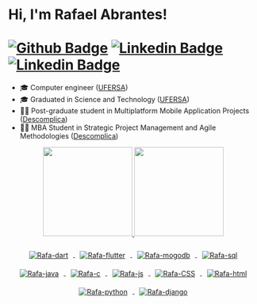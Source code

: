 # Hi, I'm Rafael Abrantes! <br> <br> [![Github Badge](https://img.shields.io/badge/GitHub-100000?style=for-the-badge&logo=github&logoColor=white&link=https://github.com/RafaAbranttes)](https://github.com/RafaAbranttes) <ls> [![Linkedin Badge](https://img.shields.io/badge/LinkedIn-0077B5?style=for-the-badge&logo=linkedin&logoColor=white&link=https://www.linkedin.com/in/rafael-a-186b681a1/)](https://www.linkedin.com/in/rafael-a-186b681a1/) <ls> [![Linkedin Badge](https://img.shields.io/badge/GitLab-330F63?style=for-the-badge&logo=gitlab&logoColor=white&link=https://www.linkedin.com/in/rafael-a-186b681a1/)](https://gitlab.com/rafaAbranttes)

- 🎓 Computer engineer ([UFERSA](https://ufersa.edu.br/))  
- 🎓 Graduated in Science and Technology ([UFERSA](https://ufersa.edu.br/))
- 🧑‍🎓 Post-graduate student in Multiplatform Mobile Application Projects ([Descomplica](https://descomplica.com.br/))
- 🧑‍🎓 MBA Student in Strategic Project Management and Agile Methodologies ([Descomplica](https://descomplica.com.br/))

<div align="center">
  <a href="https://github.com/RafaAbranttes">
  <img  height="180em" src="https://github-readme-stats.vercel.app/api?username=rafaAbranttes&show_icons=true&theme=dark&include_all_commits=true&count_private=true"/>
  <ls>
  <img height="180em" src="https://github-readme-stats.vercel.app/api/top-langs/?username=rafaAbranttes&layout=compact&langs_count=8&hide=python,c%2B%2B,Ruby,cMake,TypeScript,powershell&theme=dark&count_private=false"/>
</div>

<div align="center"><br>
  <img align="center" style="padding: 10px;" alt="Rafa-dart"src="https://img.shields.io/badge/Dart-0175C2?style=for-the-badge&logo=dart&logoColor=white">
  <img align="center"style="padding: 10px;" alt="Rafa-flutter"src="https://img.shields.io/badge/Flutter-02569B?style=for-the-badge&logo=flutter&logoColor=white">
  <img align="center"style="padding: 10px;" alt="Rafa-mogodb"src="https://img.shields.io/badge/MongoDB-4EA94B?style=for-the-badge&logo=mongodb&logoColor=white">
  <img align="center"style="padding: 10px;" alt="Rafa-sql"src="https://img.shields.io/badge/PostgreSQL-316192?style=for-the-badge&logo=postgresql&logoColor=white">
  <img align="center"style="padding: 10px;" alt="Rafa-java"src="https://img.shields.io/badge/Java-ED8B00?style=for-the-badge&logo=java&logoColor=white">
  <img align="center" style="padding: 10px;"alt="Rafa-c"src="https://img.shields.io/badge/C-00599C?style=for-the-badge&logo=c&logoColor=white">
  <img align="center"style="padding: 10px;" alt="Rafa-js" src="https://img.shields.io/badge/JavaScript-F7DF1E?style=for-the-badge&logo=javascript&logoColor=black">
  <img align="center" style="padding: 10px;"alt="Rafa-CSS"  src="https://img.shields.io/badge/CSS3-1572B6?style=for-the-badge&logo=css3&logoColor=white">
  <img align="center"style="padding: 10px;" alt="Rafa-html" src="https://img.shields.io/badge/HTML5-E34F26?style=for-the-badge&logo=html5&logoColor=white">
  <img align="center"style="padding: 10px;" alt="Rafa-python"src="https://img.shields.io/badge/Python-3776AB?style=for-the-badge&logo=python&logoColor=white">
  <img align="center" style="padding: 10px;"alt="Rafa-django"src="https://img.shields.io/badge/Django-092E20?style=for-the-badge&logo=django&logoColor=white">
</div>
